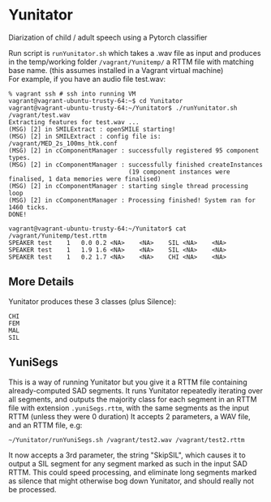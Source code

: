 # Yunitator
Diarization of child / adult speech using a Pytorch classifier

Run script is `runYunitator.sh` which takes a .wav file as input
and produces in the temp/working folder `/vagrant/Yunitemp/` a RTTM
file with matching base name. (this assumes installed in a Vagrant virtual machine)  
For example, if you have an audio file test.wav:
```
% vagrant ssh # ssh into running VM
vagrant@vagrant-ubuntu-trusty-64:~$ cd Yunitator 
vagrant@vagrant-ubuntu-trusty-64:~/Yunitator$ ./runYunitator.sh /vagrant/test.wav 
Extracting features for test.wav ...
(MSG) [2] in SMILExtract : openSMILE starting!
(MSG) [2] in SMILExtract : config file is: /vagrant/MED_2s_100ms_htk.conf
(MSG) [2] in cComponentManager : successfully registered 95 component types.
(MSG) [2] in cComponentManager : successfully finished createInstances
                                 (19 component instances were finalised, 1 data memories were finalised)
(MSG) [2] in cComponentManager : starting single thread processing loop
(MSG) [2] in cComponentManager : Processing finished! System ran for 1460 ticks.
DONE!

vagrant@vagrant-ubuntu-trusty-64:~/Yunitator$ cat /vagrant/Yunitemp/test.rttm
SPEAKER	test	1	0.0	0.2	<NA>	<NA>	SIL	<NA>	<NA>
SPEAKER	test	1	1.9	1.6	<NA>	<NA>	SIL	<NA>	<NA>
SPEAKER	test	1	0.2	1.7	<NA>	<NA>	CHI	<NA>	<NA>
```

## More Details
Yunitator produces these 3 classes (plus Silence):
```
CHI
FEM
MAL
SIL
```

## YuniSegs

This is a way of running Yunitator but you give it a RTTM file containing already-computed SAD segments. It runs Yunitator repeatedly iterating over all segments, and outputs the majority class for each segment in an RTTM file with extension `.yuniSegs.rttm`, with the same segments as the input RTTM (unless they were 0 duration)
It accepts 2 parameters, a WAV file, and an RTTM file, e.g:
```
~/Yunitator/runYuniSegs.sh /vagrant/test2.wav /vagrant/test2.rttm
```
It now accepts a 3rd parameter, the string "SkipSIL", which causes it to output a SIL segment for any segment marked as such in the input SAD RTTM. This could speed processing, and eliminate long segments marked as silence that might otherwise bog down Yunitator, and should really not be processed.

